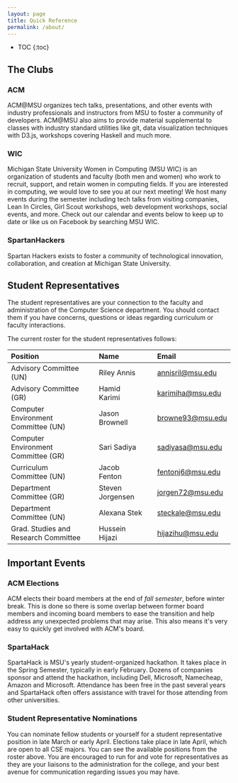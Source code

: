 ```yaml
---
layout: page
title: Quick Reference
permalink: /about/
---
```


* TOC
{:toc}

## The Clubs

### ACM

ACM@MSU organizes tech talks, presentations, and other events with industry professionals and
instructors from MSU to foster a community of developers. ACM@MSU also aims to provide material
supplemental to
classes with industry standard utilities like git, data visualization techniques with D3.js,
workshops covering Haskell and much more.

### WIC

Michigan State University Women in Computing (MSU WIC) is an organization of students and
faculty (both men and women) who work to recruit, support, and retain women in computing
fields. If you are interested in computing, we would love to see you at our next meeting! We
host many events during the semester including tech talks from visiting companies, Lean In
Circles, Girl Scout workshops, web development workshops, social events, and more. Check out
our calendar and events below to keep up to date or like us on Facebook by searching MSU WIC.

### SpartanHackers

Spartan Hackers exists to foster a community of technological innovation, collaboration, and
creation at Michigan State University.

## Student Representatives

The student representatives are your connection to the faculty and administration of the
Computer Science department. You should contact them if you have concerns, questions or ideas
regarding curriculum or faculty interactions.

The current roster for the student representatives follows:

| Position                              || Name                     || Email             |
|:-------------------------             |---|:--------------------- |---|:----------------- |
| Advisory Committee (UN)               || Riley Annis              || [annisril@msu.edu](mailto:annisril@msu.edu)  |
| Advisory Committee (GR)               || Hamid Karimi             || [karimiha@msu.edu](mailto:karimiha@msu.edu)  |
| Computer Environment Committee (UN)   || Jason Brownell           || [browne93@msu.edu](mailto:browne93@msu.edu)  |
| Computer Environment Committee (GR)   || Sari Sadiya              || [sadiyasa@msu.edu](mailto:sadiyasa@msu.edu)  |
| Curriculum Committee (UN)             || Jacob Fenton             || [fentonj6@msu.edu](mailto:fentonj6@msu.edu)  |
| Department Committee (GR)             || Steven Jorgensen         || [jorgen72@msu.edu](mailto:jorgen72@msu.edu)  |
| Department Committee (UN)             || Alexana Stek             || [steckale@msu.edu](mailto:steckale@msu.edu)  |
| Grad. Studies and Research Committee  || Hussein Hijazi           || [hijazihu@msu.edu](mailto:hijazihu@msu.edu)  |

## Important Events

### ACM Elections

ACM elects their board members at the end of _fall semester_, before winter break. This is done
so there is some overlap between former board members and incoming board members to ease the
transition and help address any unexpected problems that may arise. This also means it's very
easy to quickly get involved with ACM's board.

### SpartaHack

SpartaHack is MSU's yearly student-organized hackathon. It takes place in the Spring Semester,
typically in early February. Dozens of companies sponsor and attend the hackathon, including Dell, Microsoft, Namecheap, Amazon and Microsoft. Attendance has been free in the past several years and SpartaHack often offers assistance with travel for those attending from other universities.

### Student Representative Nominations

You can nominate fellow students or yourself for a student representative position in late March or early April. Elections take place in late April, which are open to all CSE majors. You can see the available positions from the roster above. You are encouraged to run for and vote for representatives as they are your liaisons to the administration for the college, and your best avenue for communication regarding issues you may have.